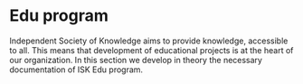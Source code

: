 # Edu program

Independent Society of Knowledge aims to provide knowledge, accessible to all. This means that development of educational projects is at the heart of our organization. In this section we develop in theory the necessary documentation of ISK Edu program.
